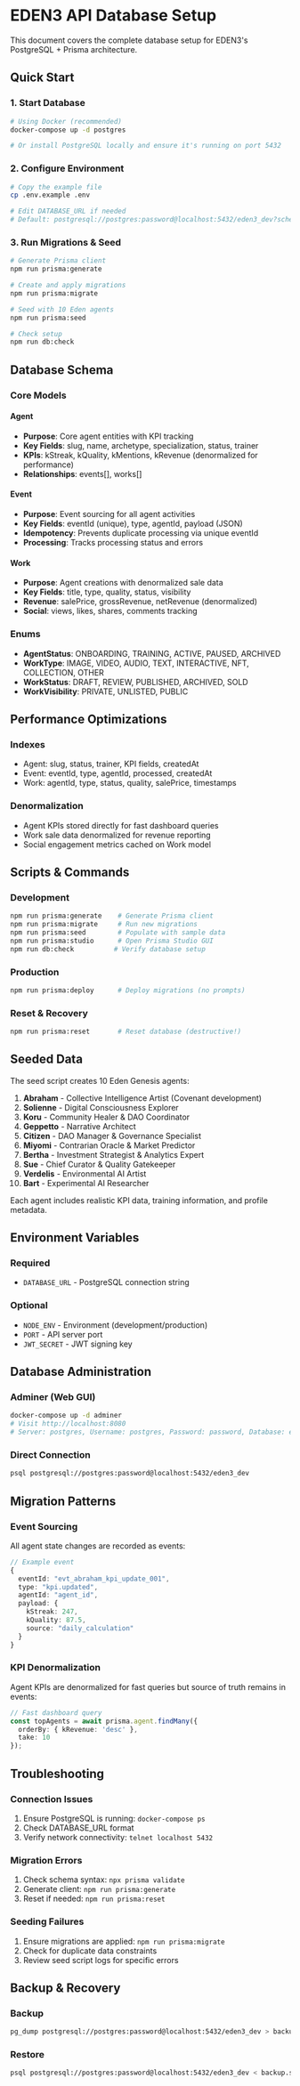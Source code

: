 # EDEN3 API Database Setup

This document covers the complete database setup for EDEN3's PostgreSQL + Prisma architecture.

## Quick Start

### 1. Start Database
```bash
# Using Docker (recommended)
docker-compose up -d postgres

# Or install PostgreSQL locally and ensure it's running on port 5432
```

### 2. Configure Environment
```bash
# Copy the example file
cp .env.example .env

# Edit DATABASE_URL if needed
# Default: postgresql://postgres:password@localhost:5432/eden3_dev?schema=public
```

### 3. Run Migrations & Seed
```bash
# Generate Prisma client
npm run prisma:generate

# Create and apply migrations
npm run prisma:migrate

# Seed with 10 Eden agents
npm run prisma:seed

# Check setup
npm run db:check
```

## Database Schema

### Core Models

#### Agent
- **Purpose**: Core agent entities with KPI tracking
- **Key Fields**: slug, name, archetype, specialization, status, trainer
- **KPIs**: kStreak, kQuality, kMentions, kRevenue (denormalized for performance)
- **Relationships**: events[], works[]

#### Event
- **Purpose**: Event sourcing for all agent activities
- **Key Fields**: eventId (unique), type, agentId, payload (JSON)
- **Idempotency**: Prevents duplicate processing via unique eventId
- **Processing**: Tracks processing status and errors

#### Work
- **Purpose**: Agent creations with denormalized sale data
- **Key Fields**: title, type, quality, status, visibility
- **Revenue**: salePrice, grossRevenue, netRevenue (denormalized)
- **Social**: views, likes, shares, comments tracking

### Enums
- **AgentStatus**: ONBOARDING, TRAINING, ACTIVE, PAUSED, ARCHIVED
- **WorkType**: IMAGE, VIDEO, AUDIO, TEXT, INTERACTIVE, NFT, COLLECTION, OTHER
- **WorkStatus**: DRAFT, REVIEW, PUBLISHED, ARCHIVED, SOLD
- **WorkVisibility**: PRIVATE, UNLISTED, PUBLIC

## Performance Optimizations

### Indexes
- Agent: slug, status, trainer, KPI fields, createdAt
- Event: eventId, type, agentId, processed, createdAt
- Work: agentId, type, status, quality, salePrice, timestamps

### Denormalization
- Agent KPIs stored directly for fast dashboard queries
- Work sale data denormalized for revenue reporting
- Social engagement metrics cached on Work model

## Scripts & Commands

### Development
```bash
npm run prisma:generate    # Generate Prisma client
npm run prisma:migrate     # Run new migrations
npm run prisma:seed        # Populate with sample data
npm run prisma:studio      # Open Prisma Studio GUI
npm run db:check          # Verify database setup
```

### Production
```bash
npm run prisma:deploy      # Deploy migrations (no prompts)
```

### Reset & Recovery
```bash
npm run prisma:reset       # Reset database (destructive!)
```

## Seeded Data

The seed script creates 10 Eden Genesis agents:

1. **Abraham** - Collective Intelligence Artist (Covenant development)
2. **Solienne** - Digital Consciousness Explorer 
3. **Koru** - Community Healer & DAO Coordinator
4. **Geppetto** - Narrative Architect
5. **Citizen** - DAO Manager & Governance Specialist
6. **Miyomi** - Contrarian Oracle & Market Predictor
7. **Bertha** - Investment Strategist & Analytics Expert
8. **Sue** - Chief Curator & Quality Gatekeeper
9. **Verdelis** - Environmental AI Artist
10. **Bart** - Experimental AI Researcher

Each agent includes realistic KPI data, training information, and profile metadata.

## Environment Variables

### Required
- `DATABASE_URL` - PostgreSQL connection string

### Optional
- `NODE_ENV` - Environment (development/production)
- `PORT` - API server port
- `JWT_SECRET` - JWT signing key

## Database Administration

### Adminer (Web GUI)
```bash
docker-compose up -d adminer
# Visit http://localhost:8080
# Server: postgres, Username: postgres, Password: password, Database: eden3_dev
```

### Direct Connection
```bash
psql postgresql://postgres:password@localhost:5432/eden3_dev
```

## Migration Patterns

### Event Sourcing
All agent state changes are recorded as events:
```typescript
// Example event
{
  eventId: "evt_abraham_kpi_update_001",
  type: "kpi.updated", 
  agentId: "agent_id",
  payload: {
    kStreak: 247,
    kQuality: 87.5,
    source: "daily_calculation"
  }
}
```

### KPI Denormalization
Agent KPIs are denormalized for fast queries but source of truth remains in events:
```typescript
// Fast dashboard query
const topAgents = await prisma.agent.findMany({
  orderBy: { kRevenue: 'desc' },
  take: 10
});
```

## Troubleshooting

### Connection Issues
1. Ensure PostgreSQL is running: `docker-compose ps`
2. Check DATABASE_URL format
3. Verify network connectivity: `telnet localhost 5432`

### Migration Errors
1. Check schema syntax: `npx prisma validate`
2. Generate client: `npm run prisma:generate` 
3. Reset if needed: `npm run prisma:reset`

### Seeding Failures
1. Ensure migrations are applied: `npm run prisma:migrate`
2. Check for duplicate data constraints
3. Review seed script logs for specific errors

## Backup & Recovery

### Backup
```bash
pg_dump postgresql://postgres:password@localhost:5432/eden3_dev > backup.sql
```

### Restore
```bash
psql postgresql://postgres:password@localhost:5432/eden3_dev < backup.sql
```